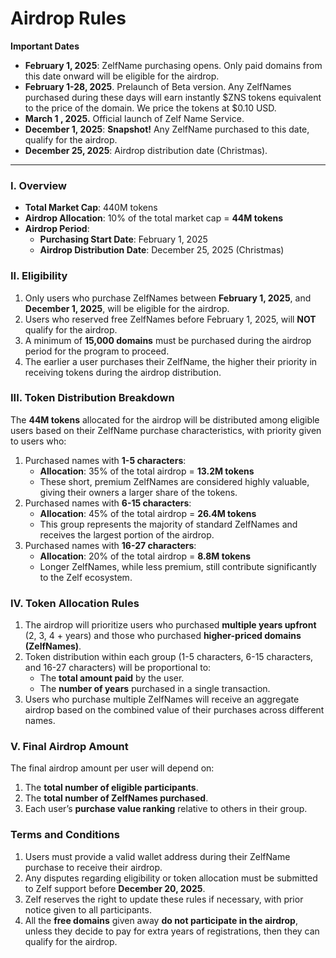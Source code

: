# Airdrop Rules

**Important Dates**

* **February 1, 2025**: ZelfName purchasing opens. Only paid domains from this date onward will be eligible for the airdrop.&#x20;
* **February 1-28, 2025**. Prelaunch of Beta version. Any ZelfNames purchased during these days will earn instantly $ZNS tokens equivalent to the price of the domain. We price the tokens at $0.10 USD.
* **March 1 , 2025.** Official launch of Zelf Name Service.
* **December 1, 2025**: **Snapshot!** Any ZelfName purchased to this date, qualify for the airdrop.
* **December 25, 2025**: Airdrop distribution date (Christmas).

***

### **I. Overview**

* **Total Market Cap**: 440M tokens
* **Airdrop Allocation**: 10% of the total market cap = **44M tokens**
* **Airdrop Period**:
  * **Purchasing Start Date**: February 1, 2025
  * **Airdrop Distribution Date**: December 25, 2025 (Christmas)

### **II. Eligibility**

1. Only users who purchase ZelfNames between **February 1, 2025**, and **December 1, 2025**, will be eligible for the airdrop.
2. Users who reserved free ZelfNames before February 1, 2025, will **NOT** qualify for the airdrop.
3. A minimum of **15,000 domains** must be purchased during the airdrop period for the program to proceed.
4. The earlier a user purchases their ZelfName, the higher their priority in receiving tokens during the airdrop distribution.

### **III. Token Distribution Breakdown**

The **44M tokens** allocated for the airdrop will be distributed among eligible users based on their ZelfName purchase characteristics, with priority given to users who:

1. Purchased names with **1-5 characters**:
   * **Allocation**: 35% of the total airdrop = **13.2M tokens**
   * These short, premium ZelfNames are considered highly valuable, giving their owners a larger share of the tokens.
2. Purchased names with **6-15 characters**:
   * **Allocation**: 45% of the total airdrop = **26.4M tokens**
   * This group represents the majority of standard ZelfNames and receives the largest portion of the airdrop.
3. Purchased names with **16-27 characters**:
   * **Allocation**: 20% of the total airdrop = **8.8M tokens**
   * Longer ZelfNames, while less premium, still contribute significantly to the Zelf ecosystem.

### **IV. Token Allocation Rules**

1. The airdrop will prioritize users who purchased **multiple years upfront** (2, 3, 4 + years) and those who purchased **higher-priced domains (ZelfNames)**.
2. Token distribution within each group (1-5 characters, 6-15 characters, and 16-27 characters) will be proportional to:
   * The **total amount paid** by the user.
   * The **number of years** purchased in a single transaction.
3. Users who purchase multiple ZelfNames will receive an aggregate airdrop based on the combined value of their purchases across different names.

### **V. Final Airdrop Amount**

The final airdrop amount per user will depend on:

1. The **total number of eligible participants**.
2. The **total number of ZelfNames purchased**.
3. Each user’s **purchase value ranking** relative to others in their group.

### **Terms and Conditions**

1. Users must provide a valid wallet address during their ZelfName purchase to receive their airdrop.
2. Any disputes regarding eligibility or token allocation must be submitted to Zelf support before **December 20, 2025**.
3. Zelf reserves the right to update these rules if necessary, with prior notice given to all participants.
4. All the **free domains** given away **do not participate in the airdrop**, unless they decide to pay for extra years  of registrations, then they can qualify for the airdrop.&#x20;

